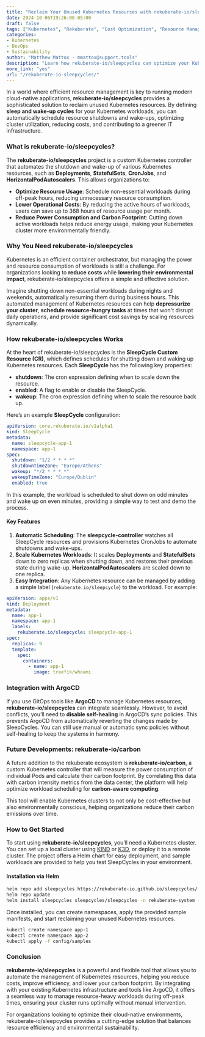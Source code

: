 ```yaml
---
title: "Reclaim Your Unused Kubernetes Resources with rekuberate-io/sleepcycles"  
date: 2024-10-06T19:26:00-05:00  
draft: false  
tags: ["Kubernetes", "Rekuberate", "Cost Optimization", "Resource Management", "DevOps"]  
categories:  
- Kubernetes  
- DevOps  
- Sustainability  
author: "Matthew Mattox - mmattox@support.tools"  
description: "Learn how rekuberate-io/sleepcycles can optimize your Kubernetes workloads by automatically scheduling shutdowns and wake-ups, reducing resource costs, and lowering your carbon footprint."  
more_link: "yes"  
url: "/rekuberate-io-sleepcycles/"  
---
```


In a world where efficient resource management is key to running modern cloud-native applications, **rekuberate-io/sleepcycles** provides a sophisticated solution to reclaim unused Kubernetes resources. By defining **sleep and wake-up cycles** for your Kubernetes workloads, you can automatically schedule resource shutdowns and wake-ups, optimizing cluster utilization, reducing costs, and contributing to a greener IT infrastructure.

<!--more-->

### What is rekuberate-io/sleepcycles?

The **rekuberate-io/sleepcycles** project is a custom Kubernetes controller that automates the shutdown and wake-up of various Kubernetes resources, such as **Deployments**, **StatefulSets**, **CronJobs**, and **HorizontalPodAutoscalers**. This allows organizations to:

- **Optimize Resource Usage**: Schedule non-essential workloads during off-peak hours, reducing unnecessary resource consumption.
- **Lower Operational Costs**: By reducing the active hours of workloads, users can save up to 368 hours of resource usage per month.
- **Reduce Power Consumption and Carbon Footprint**: Cutting down active workloads helps reduce energy usage, making your Kubernetes cluster more environmentally friendly.

### Why You Need rekuberate-io/sleepcycles

Kubernetes is an efficient container orchestrator, but managing the power and resource consumption of workloads is still a challenge. For organizations looking to **reduce costs** while **lowering their environmental impact**, rekuberate-io/sleepcycles offers a simple and effective solution.

Imagine shutting down non-essential workloads during nights and weekends, automatically resuming them during business hours. This automated management of Kubernetes resources can help **depressurize your cluster**, **schedule resource-hungry tasks** at times that won't disrupt daily operations, and provide significant cost savings by scaling resources dynamically.

### How rekuberate-io/sleepcycles Works

At the heart of rekuberate-io/sleepcycles is the **SleepCycle Custom Resource (CR)**, which defines schedules for shutting down and waking up Kubernetes resources. Each **SleepCycle** has the following key properties:

- **shutdown**: The cron expression defining when to scale down the resource.
- **enabled**: A flag to enable or disable the SleepCycle.
- **wakeup**: The cron expression defining when to scale the resource back up.

Here’s an example **SleepCycle** configuration:

```yaml
apiVersion: core.rekuberate.io/v1alpha1
kind: SleepCycle
metadata:
  name: sleepcycle-app-1
  namespace: app-1
spec:
  shutdown: "1/2 * * * *"
  shutdownTimeZone: "Europe/Athens"
  wakeup: "*/2 * * * *"
  wakeupTimeZone: "Europe/Dublin"
  enabled: true
```

In this example, the workload is scheduled to shut down on odd minutes and wake up on even minutes, providing a simple way to test and demo the process.

#### Key Features

1. **Automatic Scheduling**: The **sleepcycle-controller** watches all SleepCycle resources and provisions Kubernetes CronJobs to automate shutdowns and wake-ups.
2. **Scale Kubernetes Workloads**: It scales **Deployments** and **StatefulSets** down to zero replicas when shutting down, and restores their previous state during wake-up. **HorizontalPodAutoscalers** are scaled down to one replica.
3. **Easy Integration**: Any Kubernetes resource can be managed by adding a simple label (`rekuberate.io/sleepcycle`) to the workload. For example:

```yaml
apiVersion: apps/v1
kind: Deployment
metadata:
  name: app-1
  namespace: app-1
  labels:
    rekuberate.io/sleepcycle: sleepcycle-app-1
spec:
  replicas: 9
  template:
    spec:
      containers:
        - name: app-1
          image: traefik/whoami
```

### Integration with ArgoCD

If you use GitOps tools like **ArgoCD** to manage Kubernetes resources, **rekuberate-io/sleepcycles** can integrate seamlessly. However, to avoid conflicts, you’ll need to **disable self-healing** in ArgoCD’s sync policies. This prevents ArgoCD from automatically reverting the changes made by SleepCycles. You can still use manual or automatic sync policies without self-healing to keep the systems in harmony.

### Future Developments: rekuberate-io/carbon

A future addition to the rekuberate ecosystem is **rekuberate-io/carbon**, a custom Kubernetes controller that will measure the power consumption of individual Pods and calculate their carbon footprint. By correlating this data with carbon intensity metrics from the data center, the platform will help optimize workload scheduling for **carbon-aware computing**.

This tool will enable Kubernetes clusters to not only be cost-effective but also environmentally conscious, helping organizations reduce their carbon emissions over time.

### How to Get Started

To start using **rekuberate-io/sleepcycles**, you’ll need a Kubernetes cluster. You can set up a local cluster using [KIND](https://sigs.k8s.io/kind) or [K3D](https://k3d.io), or deploy it to a remote cluster. The project offers a Helm chart for easy deployment, and sample workloads are provided to help you test SleepCycles in your environment.

#### Installation via Helm

```bash
helm repo add sleepcycles https://rekuberate-io.github.io/sleepcycles/
helm repo update
helm install sleepcycles sleepcycles/sleepcycles -n rekuberate-system --create-namespace
```

Once installed, you can create namespaces, apply the provided sample manifests, and start reclaiming your unused Kubernetes resources.

```bash
kubectl create namespace app-1
kubectl create namespace app-2
kubectl apply -f config/samples
```

### Conclusion

**rekuberate-io/sleepcycles** is a powerful and flexible tool that allows you to automate the management of Kubernetes resources, helping you reduce costs, improve efficiency, and lower your carbon footprint. By integrating with your existing Kubernetes infrastructure and tools like ArgoCD, it offers a seamless way to manage resource-heavy workloads during off-peak times, ensuring your cluster runs optimally without manual intervention.

For organizations looking to optimize their cloud-native environments, rekuberate-io/sleepcycles provides a cutting-edge solution that balances resource efficiency and environmental sustainability.
